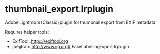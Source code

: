 # thumbnail_export.lrplugin
Adobe Lightroom (Classic) plugin for thumbnail export from EXIF metadata

Requires helper tools:
* ExifTool: https://exiftool.org
* jpegtran: http://www.ijg.org# FaceLabellingExport.lrplugin
